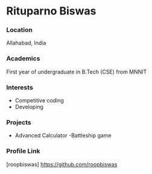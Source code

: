 # Rituparno Biswas

### Location

Allahabad, India

### Academics

First year of undergraduate in B.Tech (CSE) from MNNIT

### Interests

- Competitive coding
- Developing

### Projects

- Advanced Calculator
-Battleship game

### Profile Link

[roopbiswas] https://github.com/roopbiswas
